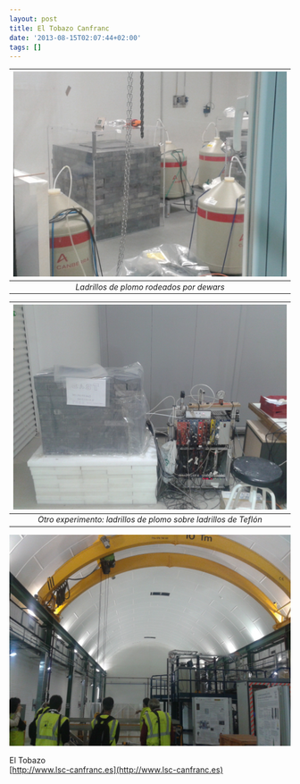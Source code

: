 ```yaml
---
layout: post
title: El Tobazo Canfranc
date: '2013-08-15T02:07:44+02:00'
tags: []
---
```

 

| ![](/imgs/mrjpownAAR1rsb0g7o1_1280.jpg)  |
|:--:|
|*Ladrillos de plomo rodeados por dewars*|


| ![](/imgs/mrjpownAAR1rsb0g7o2_1280.jpg)    |
|:--:|
|*Otro experimento: ladrillos de plomo sobre ladrillos de Teflón*|


 
 ![](/imgs/mrjpownAAR1rsb0g7o3_1280.jpg)  
  

El Tobazo  
[http://www.lsc-canfranc.es](http://www.lsc-canfranc.es)

